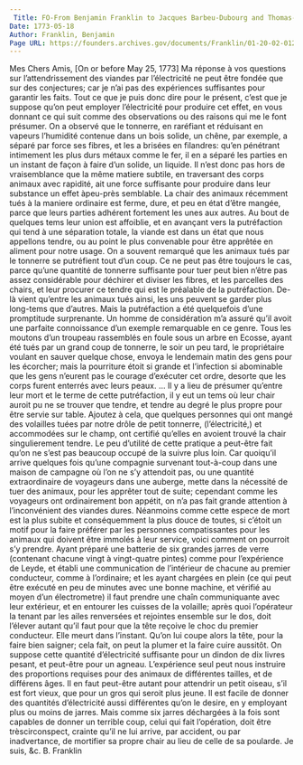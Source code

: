 ```yaml
---
 Title: FO-From Benjamin Franklin to Jacques Barbeu-Dubourg and Thomas-François Dalibard, [on or before 25 May 1773]
Date: 1773-05-18
Author: Franklin, Benjamin
Page URL: https://founders.archives.gov/documents/Franklin/01-20-02-0122
---
```


Mes Chers Amis,
[On or before May 25, 1773]
Ma réponse à vos questions sur l’attendrissement des viandes par l’électricité ne peut être fondée que sur des conjectures; car je n’ai pas des expériences suffisantes pour garantir les faits. Tout ce que je puis donc dire pour le présent, c’est que je suppose qu’on peut employer l’électricité pour produire cet effet, en vous donnant ce qui suit comme des observations ou des raisons qui me le font présumer.
On a observé que le tonnerre, en raréfiant et réduisant en vapeurs l’humidité contenue dans un bois solide, un chêne, par exemple, a séparé par force ses fibres, et les a brisées en filandres: qu’en pénétrant intimement les plus durs métaux comme le fer, il en a séparé les parties en un instant de façon à faire d’un solide, un liquide. Il n’est donc pas hors de vraisemblance que la même matiere subtile, en traversant des corps animaux avec rapidité, ait une force suffisante pour produire dans leur substance un effet àpeu-près semblable.
La chair des animaux récemment tués à la maniere ordinaire est ferme, dure, et peu en état d’être mangée, parce que leurs parties adhérent fortement les unes aux autres. Au bout de quelques tems leur union est affoiblie, et en avançant vers la putréfaction qui tend à une séparation totale, la viande est dans un état que nous appellons tendre, ou au point le plus convenable pour être apprêtée en aliment pour notre usage.
On a souvent remarqué que les animaux tués par le tonnerre se putréfient tout d’un coup. Ce ne peut pas être toujours le cas, parce qu’une quantité de tonnerre suffisante pour tuer peut bien n’être pas assez considérable pour déchirer et diviser les fibres, et les parcelles des chairs, et leur procurer ce tendre qui est le préalable de la putréfaction. De-là vient qu’entre les animaux tués ainsi, les uns peuvent se garder plus long-tems que d’autres. Mais la putréfaction a été quelquefois d’une promptitude surprenante. Un homme de considération m’a assuré qu’il avoit une parfaite connoissance d’un exemple remarquable en ce genre. Tous les moutons d’un troupeau rassemblés en foule sous un arbre en Ecosse, ayant été tués par un grand coup de tonnerre, le soir un peu tard, le propriétaire voulant en sauver quelque chose, envoya le lendemain matin des gens pour les écorcher; mais la pourriture étoit si grande et l’infection si abominable que les gens n’eurent pas le courage d’exécuter cet ordre, desorte que les corps furent enterrés avec leurs peaux. … Il y a lieu de présumer qu’entre leur mort et le terme de cette putréfaction, il y eut un tems où leur chair auroit pu ne se trouver que tendre, et tendre au degré le plus propre pour être servie sur table. Ajoutez à cela, que quelques personnes qui ont mangé des volailles tuées par notre drôle de petit tonnerre, (l’électricité,) et accommodées sur le champ, ont certifié qu’elles en avoient trouvé la chair singulierement tendre.
Le peu d’utilité de cette pratique a peut-être fait qu’on ne s’est pas beaucoup occupé de la suivre plus loin. Car quoiqu’il arrive quelques fois qu’une compagnie survenant tout-à-coup dans une maison de campagne où l’on ne s’y attendoit pas, ou une quantité extraordinaire de voyageurs dans une auberge, mette dans la nécessité de tuer des animaux, pour les apprêter tout de suite; cependant comme les voyageurs ont ordinairement bon appétit, on n’a pas fait grande attention à l’inconvénient des viandes dures. Néanmoins comme cette espece de mort est la plus subite et conséquemment la plus douce de toutes, si c’étoit un motif pour la faire préférer par les personnes compatissantes pour les animaux qui doivent être immolés à leur service, voici comment on pourroit s’y prendre.
Ayant préparé une batterie de six grandes jarres de verre (contenant chacune vingt à vingt-quatre pintes) comme pour l’expérience de Leyde, et établi une communication de l’intérieur de chacune au premier conducteur, comme à l’ordinaire; et les ayant chargées en plein (ce qui peut être exécuté en peu de minutes avec une bonne machine, et vérifié au moyen d’un électrometre) il faut prendre une chaîn communiquante avec leur extérieur, et en entourer les cuisses de la volaille; après quoi l’opérateur la tenant par les ailes renversées et rejointes ensemble sur le dos, doit l’élever autant qu’il faut pour que la tête reçoive le choc du premier conducteur. Elle meurt dans l’instant. Qu’on lui coupe alors la tête, pour la faire bien saigner; cela fait, on peut la plumer et la faire cuire aussitôt. On suppose cette quantité d’électricité suffisante pour un dindon de dix livres pesant, et peut-être pour un agneau. L’expérience seul peut nous instruire des proportions requises pour des animaux de différentes tailles, et de différens âges. Il en faut peut-être autant pour attendrir un petit oiseau, s’il est fort vieux, que pour un gros qui seroit plus jeune. Il est facile de donner des quantités d’électricité aussi différentes qu’on le desire, en y employant plus ou moins de jarres.
Mais comme six jarres déchargées à la fois sont capables de donner un terrible coup, celui qui fait l’opération, doit être trèscirconspect, crainte qu’il ne lui arrive, par accident, ou par inadvertance, de mortifier sa propre chair au lieu de celle de sa poularde. Je suis, &c. 
B. Franklin

